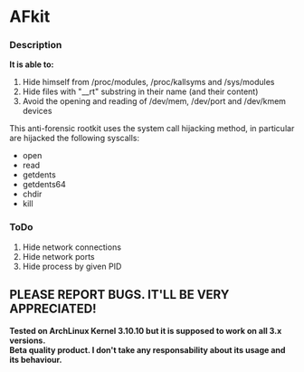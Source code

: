# AFkit

### Description

**It is able to:**
  1.  Hide himself from /proc/modules, /proc/kallsyms and /sys/modules
  2.  Hide files with "__rt" substring in their name (and their content)
  3.  Avoid the opening and reading of /dev/mem, /dev/port and /dev/kmem devices

This anti-forensic rootkit uses the system call hijacking method, in particular are hijacked the following syscalls:
  * open
  * read
  * getdents
  * getdents64
  * chdir
  * kill

### ToDo

  1. Hide network connections
  2. Hide network ports
  3. Hide process by given PID

## PLEASE REPORT BUGS. IT'LL BE VERY APPRECIATED!

**Tested on ArchLinux Kernel 3.10.10 but it is supposed to work on all 3.x versions.**  
**Beta quality product. I don't take any responsability about its usage and its behaviour.**
